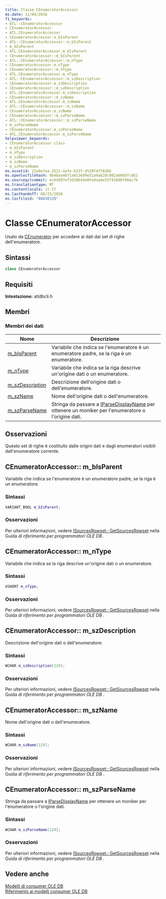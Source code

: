 ```yaml
---
title: Classe CEnumeratorAccessor
ms.date: 11/04/2016
f1_keywords:
- ATL::CEnumeratorAccessor
- CEnumeratorAccessor
- ATL.CEnumeratorAccessor
- CEnumeratorAccessor.m_bIsParent
- ATL::CEnumeratorAccessor::m_bIsParent
- m_bIsParent
- ATL.CEnumeratorAccessor.m_bIsParent
- CEnumeratorAccessor::m_bIsParent
- ATL::CEnumeratorAccessor::m_nType
- CEnumeratorAccessor.m_nType
- CEnumeratorAccessor::m_nType
- ATL.CEnumeratorAccessor.m_nType
- ATL::CEnumeratorAccessor::m_szDescription
- CEnumeratorAccessor.m_szDescription
- CEnumeratorAccessor::m_szDescription
- ATL.CEnumeratorAccessor.m_szDescription
- CEnumeratorAccessor::m_szName
- ATL.CEnumeratorAccessor.m_szName
- ATL::CEnumeratorAccessor::m_szName
- CEnumeratorAccessor.m_szName
- CEnumeratorAccessor::m_szParseName
- ATL::CEnumeratorAccessor::m_szParseName
- m_szParseName
- CEnumeratorAccessor.m_szParseName
- ATL.CEnumeratorAccessor.m_szParseName
helpviewer_keywords:
- CEnumeratorAccessor class
- m_bIsParent
- m_nType
- m_szDescription
- m_szName
- m_szParseName
ms.assetid: 21e8e7ea-3511-4afe-b33f-d520f4ff82bb
ms.openlocfilehash: 0b4baa4671a013699e51a9ab28c002a680dfcd61
ms.sourcegitcommit: ec6dd97ef3d10b44e0fedaa8e53f41696f49ac7b
ms.translationtype: MT
ms.contentlocale: it-IT
ms.lasthandoff: 08/25/2020
ms.locfileid: "88838139"
---
```

# <a name="cenumeratoraccessor-class"></a>Classe CEnumeratorAccessor

Usato da [CEnumerator](../../data/oledb/cenumerator-class.md) per accedere ai dati dal set di righe dell'enumeratore.

## <a name="syntax"></a>Sintassi

```cpp
class CEnumeratorAccessor
```

## <a name="requirements"></a>Requisiti

**Intestazione:** atldbcli.h

## <a name="members"></a>Membri

### <a name="data-members"></a>Membri dei dati

| Nome | Descrizione |
|-|-|
|[m_bIsParent](#bisparent)|Variabile che indica se l'enumeratore è un enumeratore padre, se la riga è un enumeratore.|
|[m_nType](#ntype)|Variabile che indica se la riga descrive un'origine dati o un enumeratore.|
|[m_szDescription](#szdescription)|Descrizione dell'origine dati o dell'enumeratore.|
|[m_szName](#szname)|Nome dell'origine dati o dell'enumeratore.|
|[m_szParseName](#szparsename)|Stringa da passare a [IParseDisplayName](/windows/win32/api/oleidl/nn-oleidl-iparsedisplayname) per ottenere un moniker per l'enumeratore o l'origine dati.|

## <a name="remarks"></a>Osservazioni

Questo set di righe è costituito dalle origini dati e dagli enumeratori visibili dall'enumeratore corrente.

## <a name="cenumeratoraccessorm_bisparent"></a><a name="bisparent"></a> CEnumeratorAccessor:: m_bIsParent

Variabile che indica se l'enumeratore è un enumeratore padre, se la riga è un enumeratore.

### <a name="syntax"></a>Sintassi

```cpp
VARIANT_BOOL m_bIsParent;
```

### <a name="remarks"></a>Osservazioni

Per ulteriori informazioni, vedere [ISourcesRowset:: GetSourcesRowset](/previous-versions/windows/desktop/ms711200(v=vs.85)) nella Guida *di riferimento per programmatori OLE DB* .

## <a name="cenumeratoraccessorm_ntype"></a><a name="ntype"></a> CEnumeratorAccessor:: m_nType

Variabile che indica se la riga descrive un'origine dati o un enumeratore.

### <a name="syntax"></a>Sintassi

```cpp
USHORT m_nType;
```

### <a name="remarks"></a>Osservazioni

Per ulteriori informazioni, vedere [ISourcesRowset:: GetSourcesRowset](/previous-versions/windows/desktop/ms711200(v=vs.85)) nella Guida *di riferimento per programmatori OLE DB* .

## <a name="cenumeratoraccessorm_szdescription"></a><a name="szdescription"></a> CEnumeratorAccessor:: m_szDescription

Descrizione dell'origine dati o dell'enumeratore.

### <a name="syntax"></a>Sintassi

```cpp
WCHAR m_szDescription[129];
```

### <a name="remarks"></a>Osservazioni

Per ulteriori informazioni, vedere [ISourcesRowset:: GetSourcesRowset](/previous-versions/windows/desktop/ms711200(v=vs.85)) nella Guida *di riferimento per programmatori OLE DB* .

## <a name="cenumeratoraccessorm_szname"></a><a name="szname"></a> CEnumeratorAccessor:: m_szName

Nome dell'origine dati o dell'enumeratore.

### <a name="syntax"></a>Sintassi

```cpp
WCHAR m_szName[129];
```

### <a name="remarks"></a>Osservazioni

Per ulteriori informazioni, vedere [ISourcesRowset:: GetSourcesRowset](/previous-versions/windows/desktop/ms711200(v=vs.85)) nella Guida *di riferimento per programmatori OLE DB* .

## <a name="cenumeratoraccessorm_szparsename"></a><a name="szparsename"></a> CEnumeratorAccessor:: m_szParseName

Stringa da passare a [IParseDisplayName](/windows/win32/api/oleidl/nn-oleidl-iparsedisplayname) per ottenere un moniker per l'enumeratore o l'origine dati.

### <a name="syntax"></a>Sintassi

```cpp
WCHAR m_szParseName[129];
```

### <a name="remarks"></a>Osservazioni

Per ulteriori informazioni, vedere [ISourcesRowset:: GetSourcesRowset](/previous-versions/windows/desktop/ms711200(v=vs.85)) nella Guida *di riferimento per programmatori OLE DB* .

## <a name="see-also"></a>Vedere anche

[Modelli di consumer OLE DB](../../data/oledb/ole-db-consumer-templates-cpp.md)<br/>
[Riferimento ai modelli consumer OLE DB](../../data/oledb/ole-db-consumer-templates-reference.md)
